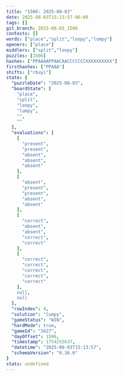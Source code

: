 ```yaml
---
title: "1506: 2025-08-03"
date: 2025-08-03T15:13:57-06:00
tags: []
git_branch: 2025-08-03_1506
contests: []
words: ["place","split","loopy","lumpy"]
openers: ["place"]
middlers: ["split","loopy"]
puzzles: [1506]
hashes: ["PPAAAAPPAACAACCCCCCCXXXXXXXXXX"]
firsthashes: ["PPAAA"]
shifts: ["rbuyi"]
state: {
  "puzzleDate": "2025-08-03",
  "boardState": [
    "place",
    "split",
    "loopy",
    "lumpy",
    "",
    ""
  ],
  "evaluations": [
    [
      "present",
      "present",
      "absent",
      "absent",
      "absent"
    ],
    [
      "absent",
      "present",
      "present",
      "absent",
      "absent"
    ],
    [
      "correct",
      "absent",
      "absent",
      "correct",
      "correct"
    ],
    [
      "correct",
      "correct",
      "correct",
      "correct",
      "correct"
    ],
    null,
    null
  ],
  "rowIndex": 4,
  "solution": "lumpy",
  "gameStatus": "WIN",
  "hardMode": true,
  "gameId": "1627",
  "dayOffset": 1506,
  "timestamp": 1754255637,
  "datetime": "2025-08-03T15:13:57",
  "schemaVersion": "0.36.0"
}
stats: undefined
---
```

<!-- more -->
